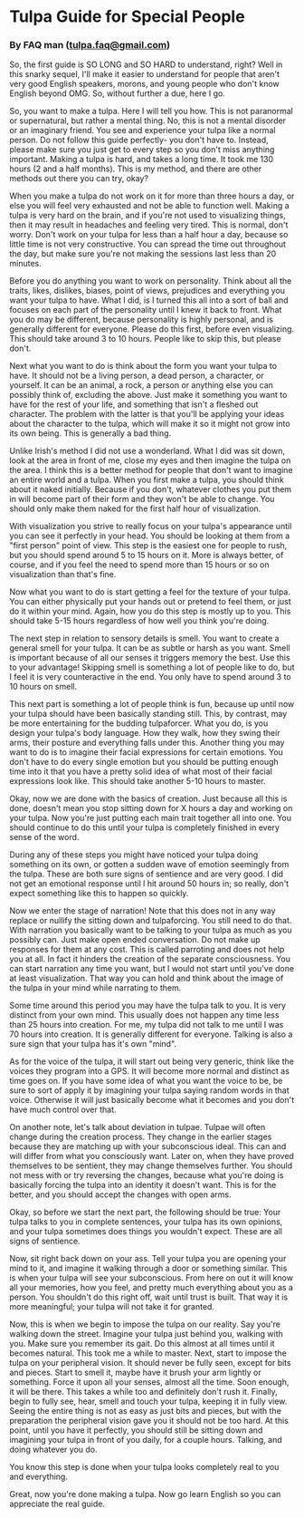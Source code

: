 # Tulpa Guide for Special People
### By FAQ man (tulpa.faq@gmail.com)

So, the first guide is SO LONG and SO HARD to understand, right? Well in this 
snarky sequel, I'll make it easier to understand for people that aren't very 
good English speakers, morons, and young people who don't know English beyond 
OMG. So, without further a due, here I go.

So, you want to make a tulpa. Here I will tell you how. This is not paranormal 
or supernatural, but rather a mental thing. No, this is not a mental disorder 
or an imaginary friend. You see and experience your tulpa like a normal person. 
Do not follow this guide perfectly- you don't have to. Instead, please make 
sure you just get to every step so you don't miss anything important. Making 
a tulpa is hard, and takes a long time. It took me 130 hours (2 and a half 
months). This is my method, and there are other methods out there you can try, 
okay?

When you make a tulpa do not work on it for more than three hours a day, or 
else you will feel very exhausted and not be able to function well. Making 
a tulpa is very hard on the brain, and if you're not used to visualizing 
things, then it may result in headaches and feeling very tired. This is normal, 
don't worry. Don't work on your tulpa for less than a half hour a day, because 
so little time is not very constructive. You can spread the time out throughout 
the day, but make sure you're not making the sessions last less than 20 
minutes.

Before you do anything you want to work on personality. Think about all the 
traits, likes, dislikes, biases, point of views, prejudices and everything you 
want your tulpa to have. What I did, is I turned this all into a sort of ball 
and focuses on each part of the personality until I knew it back to front. What 
you do may be different, because personality is highly personal, and is 
generally different for everyone. Please do this first, before even 
visualizing. This should take around 3 to 10 hours. People like to skip this, 
but please don't.

Next what you want to do is think about the form you want your tulpa to have. 
It should not be a living person, a dead person, a character, or yourself. It 
can be an animal, a rock, a person or anything else you can possibly think of, 
excluding the above. Just make it something you want to have for the rest of 
your life, and something that isn't a fleshed out character. The problem with 
the latter is that you'll be applying your ideas about the character to the 
tulpa, which will make it so it might not grow into its own being. This is 
generally a bad thing.

Unlike Irish's method I did not use a wonderland. What I did was sit down, look 
at the area in front of me, close my eyes and then imagine the tulpa on the 
area. I think this is a better method for people that don't want to imagine an 
entire world and a tulpa. When you first make a tulpa, you should think about 
it naked initially. Because if you don't, whatever clothes you put them in will 
become part of their form and they won't be able to change. You should only 
make them naked for the first half hour of visualization.

With visualization you strive to really focus on your tulpa's appearance until 
you can see it perfectly in your head. You should be looking at them from 
a "first person" point of view. This step is the easiest one for people to 
rush, but you should spend around 5 to 15 hours on it. More is always better, 
of course, and if you feel the need to spend more than 15 hours or so on 
visualization than that's fine.

Now what you want to do is start getting a feel for the texture of your tulpa. 
You can either physically put your hands out or pretend to feel them, or just 
do it within your mind. Again, how you do this step is mostly up to you. This 
should take 5-15 hours regardless of how well you think you're doing.

The next step in relation to sensory details is smell. You want to create 
a general smell for your tulpa. It can be as subtle or harsh as you want. Smell 
is important because of all our senses it triggers memory the best. Use this to 
your advantage! Skipping smell is something a lot of people like to do, but 
I feel it is very counteractive in the end. You only have to spend around 3 to 
10 hours on smell.

This next part is something a lot of people think is fun, because up until now 
your tulpa should have been basically standing still. This, by contrast, may be 
more entertaining for the budding tulpaforcer. What you do, is you design your 
tulpa's body language. How they walk, how they swing their arms, their posture 
and everything falls under this. Another thing you may want to do is to imagine 
their facial expressions for certain emotions. You don't have to do every 
single emotion but you should be putting enough time into it that you have 
a pretty solid idea of what most of their facial expressions look like. This 
should take another 5-10 hours to master.

Okay, now we are done with the basics of creation. Just because all this is 
done, doesn't mean you stop sitting down for X hours a day and working on your 
tulpa. Now you're just putting each main trait together all into one. You 
should continue to do this until your tulpa is completely finished in every 
sense of the word.

During any of these steps you might have noticed your tulpa doing something on 
its own, or gotten a sudden wave of emotion seemingly from the tulpa. These are 
both sure signs of sentience and are very good. I did not get an emotional 
response until l hit around 50 hours in; so really, don't expect something like 
this to happen so quickly.

Now we enter the stage of narration! Note that this does not in any way replace 
or nullify the sitting down and tulpaforcing. You still need to do that. With 
narration you basically want to be talking to your tulpa as much as you 
possibly can. Just make open ended conversation. Do not make up responses for 
them at any cost. This is called parroting and does not help you at all. In 
fact it hinders the creation of the separate consciousness. You can start 
narration any time you want, but I would not start until you've done at least 
visualization. That way you can hold and think about the image of the tulpa in 
your mind while narrating to them.

Some time around this period you may have the tulpa talk to you. It is very 
distinct from your own mind. This usually does not happen any time less than 25 
hours into creation. For me, my tulpa did not talk to me until I was 70 hours 
into creation. It is generally different for everyone. Talking is also a sure 
sign that your tulpa has it's own "mind".

As for the voice of the tulpa, it will start out being very generic, think like 
the voices they program into a GPS. It will become more normal and distinct as 
time goes on. If you have some idea of what you want the voice to be, be sure 
to sort of apply it by imagining your tulpa saying random words in that voice. 
Otherwise it will just basically become what it becomes and you don't have much 
control over that.

On another note, let's talk about deviation in tulpae. Tulpae will often change 
during the creation process. They change in the earlier stages because they are 
matching up with your subconscious ideal. This can and will differ from what 
you consciously want. Later on, when they have proved themselves to be 
sentient, they may change themselves further. You should not mess with or try 
reversing the changes, because what you're doing is basically forcing the tulpa 
into an identity it doesn't want. This is for the better, and you should accept 
the changes with open arms.

Okay, so before we start the next part, the following should be true: Your 
tulpa talks to you in complete sentences, your tulpa has its own opinions, and 
your tulpa sometimes does things you wouldn't expect. These are all signs of 
sentience.

Now, sit right back down on your ass. Tell your tulpa you are opening your mind 
to it, and imagine it walking through a door or something similar. This is when 
your tulpa will see your subconscious. From here on out it will know all your 
memories, how you feel, and pretty much everything about you as a person. You 
shouldn't do this right off, wait until trust is built. That way it is more 
meaningful; your tulpa will not take it for granted.

Now, this is when we begin to impose the tulpa on our reality. Say you're 
walking down the street. Imagine your tulpa just behind you, walking with you. 
Make sure you remember its gait. Do this almost at all times until it becomes 
natural. This took me a while to master. Next, start to impose the tulpa on 
your peripheral vision. It should never be fully seen, except for bits and 
pieces. Start to smell it, maybe have it brush your arm lightly or something. 
Force it upon all your senses, almost all the time. Soon enough, it will be 
there. This takes a while too and definitely don't rush it. Finally, begin to 
fully see, hear, smell and touch your tulpa, keeping it in fully view. Seeing 
the entire thing is not as easy as just bits and pieces, but with the 
preparation the peripheral vision gave you it should not be too hard. At this 
point, until you have it perfectly, you should still be sitting down and 
imagining your tulpa in front of you daily, for a couple hours. Talking, and 
doing whatever you do.

You know this step is done when your tulpa looks completely real to you and 
everything.

Great, now you're done making a tulpa. Now go learn English so you can 
appreciate the real guide.
